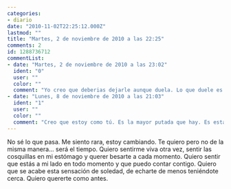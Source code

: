 ```yaml
---
categories:
- diario
date: "2010-11-02T22:25:12.000Z"
lastmod: ""
title: "Martes, 2 de noviembre de 2010 a las 22:25"
comments: 2
id: 1288736712
commentList:
- date: "Martes, 2 de noviembre de 2010 a las 23:02"
  ident: "0"
  user: ""
  color: ""
  comment: "Yo creo que deberias dejarle aunque duela. Lo que duele es por el cariño que el tiempo genera, pero no lo confundas con amor que no lo es."
- date: "Lunes, 8 de noviembre de 2010 a las 21:03"
  ident: "1"
  user: ""
  color: ""
  comment: "Creo que estoy como tú. Es la mayor putada que hay. Es estar queriendo y ser querido sin sentirte así. Ojalá te vaya bien. De corazón."
---
```


No sé lo que pasa. Me siento rara, estoy cambiando. Te quiero pero no de la misma manera... será el tiempo. Quiero sentirme viva otra vez, sentir las cosquillas en mi estómago y querer besarte a cada momento. Quiero sentir que estás a mi lado en todo momento y que puedo contar contigo. Quiero que se acabe esta sensación de soledad, de echarte de menos teniéndote cerca. Quiero quererte como antes.